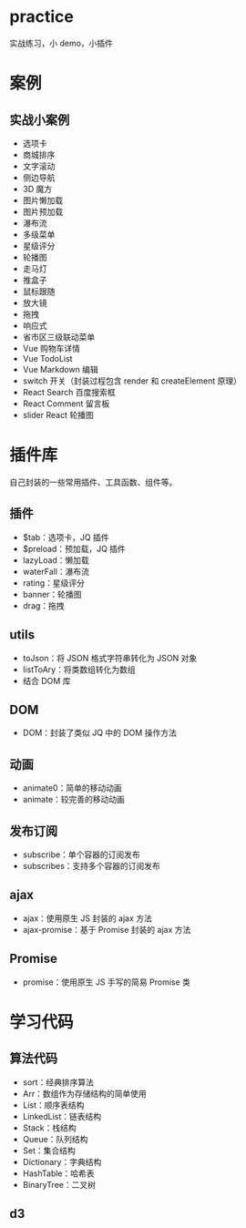 # practice
实战练习，小 demo，小插件

# 案例

## 实战小案例
- 选项卡
- 商城排序
- 文字滚动
- 侧边导航
- 3D 魔方
- 图片懒加载
- 图片预加载
- 瀑布流
- 多级菜单
- 星级评分
- 轮播图
- 走马灯
- 推盒子
- 鼠标跟随
- 放大镜
- 拖拽
- 响应式
- 省市区三级联动菜单
- Vue 购物车详情
- Vue TodoList
- Vue Markdown 编辑
- switch 开关（封装过程包含 render 和 createElement 原理）
- React Search 百度搜索框
- React Comment 留言板
- slider React 轮播图

# 插件库
自己封装的一些常用插件、工具函数、组件等。

## 插件
- $tab：选项卡，JQ 插件
- $preload：预加载，JQ 插件
- lazyLoad：懒加载
- waterFall：瀑布流
- rating：星级评分
- banner：轮播图
- drag：拖拽


## utils
- toJson：将 JSON 格式字符串转化为 JSON 对象
- listToAry：将类数组转化为数组
- 结合 DOM 库

## DOM
- DOM：封装了类似 JQ 中的 DOM 操作方法

## 动画
- animate0：简单的移动动画
- animate：较完善的移动动画

## 发布订阅
- subscribe：单个容器的订阅发布
- subscribes：支持多个容器的订阅发布

## ajax
- ajax：使用原生 JS 封装的 ajax 方法
- ajax-promise：基于 Promise 封装的 ajax 方法

## Promise
- promise：使用原生 JS 手写的简易 Promise 类

# 学习代码

## 算法代码
- sort：经典排序算法
- Arr：数组作为存储结构的简单使用
- List：顺序表结构
- LinkedList：链表结构
- Stack：栈结构
- Queue：队列结构
- Set：集合结构
- Dictionary：字典结构
- HashTable：哈希表
- BinaryTree：二叉树

## d3 
